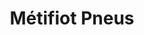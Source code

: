 ---
title: "Métifiot Pneus"
url: /saint-jean-de-maurienne/metifiot-pneus/
shop: réparation de voitures
---